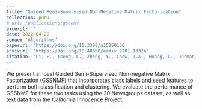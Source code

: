 ```yaml
---
title: "Guided Semi-Supervised Non-Negative Matrix Factorization"
collection: pubJ
# url: /publications/gssnmf
excerpt: ''
date: 2022-04-20
venue: 'Algorithms'
paperurl: 'https://doi.org/10.3390/a15050136'
arxivurl: 'https://doi.org/10.48550/arXiv.2201.13324'
citation: 'Li, P., Tseng, C., Zheng, Y., Chew, J.A., Huang, L., Jarman, B., Needell, D.  Algorithms, 2022, 15:136'
---
```

We present a novel Guided Semi-Supervised Non-negative Matrix Factorization (GSSNMF) that incorporates class labels and seed features to perform both classification and clustering. We evaluate the performance of GSSNMF for these two tasks using the 20 Newsgroups dataset, as well as text data from the California Innocence Project.
